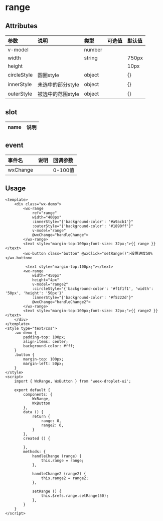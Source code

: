 # range

## Attributes

| 参数 | 说明 | 类型 | 可选值 | 默认值 |
| :--- | :--- | :--- | :--- | :--- |
| v-model |  | number |  |  |
| width |  | string |  | 750px |
| height |  |  |  | 10px |
| circleStyle | 圆圈style | object |  | {} |
| innerStyle | 未选中的部分style | object |  | {} |
| outerStyle | 被选中的范围style | object |  | {} |

## slot

| name | 说明 |
| :--- | :--- |


## event

| 事件名 | 说明 | 回调参数 |
| :--- | :--- | :--- |
| wxChange |  | 0-100值 |

## Usage

```
<template>
    <div class="wx-demo">
        <wx-range 
            ref="range"
            width="400px"
            :innerStyle="{'background-color': '#a9acb1'}"
            :outerStyle="{'background-color': '#1890ff'}"
            v-model="range"
            @wxChange="handleChange">
        </wx-range>
        <text style="margin-top:100px;font-size: 32px;">{{ range }}</text>
        <wx-button class="button" @wxClick="setRange()">设置进度50%</wx-button>
        
         <text style="margin-top:100px;"></text>
        <wx-range 
            width="450px"
            height="4px"
            v-model="range2"
            :circleStyle="{'background-color': '#f1f1f1', 'width': '50px', 'height': '50px'}"
            :innerStyle="{'background-color': '#f5222d'}"
            @wxChange="handleChange2">
        </wx-range>
        <text style="margin-top:100px;font-size: 32px;">{{ range2 }}</text>
    </div>
</template>
<style type="text/css">
    .wx-demo {
        padding-top: 100px;
        align-items: center;
        background-color: #fff;
    }
    .button {
        margin-top: 100px;
        margin-left: 50px;
    }
</style>
<script>
    import { WxRange, WxButton } from 'weex-droplet-ui';

    export default {
        components: {
            WxRange,
            WxButton
        },
        data () {
            return {
                range: 0,
                range2: 0,
            }
        },
        created () {

        },
        methods: {
            handleChange (range) {
                this.range = range;
            },

            handleChange2 (range2) {
                this.range2 = range2;
            },

            setRange () {
                this.$refs.range.setRange(50);
            },
        }
    }
</script>

```



